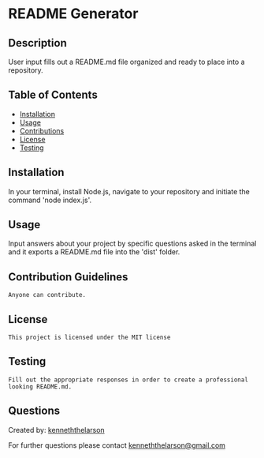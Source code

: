 # README Generator

  ## Description
  User input fills out a README.md file organized and ready to place into a repository.

  ## Table of Contents
  * [Installation](#installation)
  * [Usage](#usage)
  * [Contributions](#contributions)
  * [License](#license)
  * [Testing](#testing)
  
  ## Installation
  In your terminal, install Node.js, navigate to your repository and initiate the command 'node index.js'.

  ## Usage
  Input answers about your project by specific questions asked in the terminal and it exports a README.md file into the 'dist' folder.

  ## Contribution Guidelines
    Anyone can contribute.

  ## License
    This project is licensed under the MIT license

  ## Testing
    Fill out the appropriate responses in order to create a professional looking README.md.

  ## Questions
  Created by: [kenneththelarson](https://github.com/kenneththelarson)
  
  For further questions please contact [kenneththelarson@gmail.com](mailto:kenneththelarson@gmail.com)

